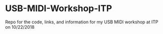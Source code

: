 # USB-MIDI-Workshop-ITP
Repo for the code, links, and information for my USB MIDI workshop at ITP on 10/22/2018
